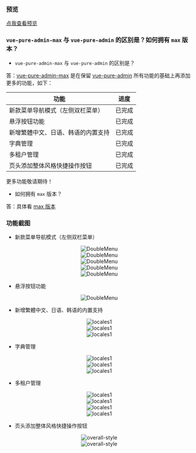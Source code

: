 ### 预览

[点我查看预览](https://pure-admin.github.io/vue-pure-admin-max)

### `vue-pure-admin-max` 与 `vue-pure-admin` 的区别是？如何拥有 `max` 版本？

- `vue-pure-admin-max` 与 `vue-pure-admin` 的区别是？

答：[vue-pure-admin-max](https://pure-admin.github.io/vue-pure-admin-max/#/login) 是在保留 [vue-pure-admin](https://github.com/pure-admin/vue-pure-admin) 所有功能的基础上再添加更多的功能，如下：

| **功能**                           | **进度** |
| ---------------------------------- | -------- |
| 新款菜单导航模式（左侧双栏菜单）   | 已完成   |
| 悬浮按钮功能                       | 已完成   |
| 新增繁體中文、日语、韩语的内置支持 | 已完成   |
| 字典管理                           | 已完成   |
| 多租户管理                         | 已完成   |
| 页头添加整体风格快捷操作按钮       | 已完成   |

更多功能敬请期待！

- 如何拥有 `max` 版本？

答：具体看 [max 版本](https://pure-admin.cn/pages/max/)

### 功能截图

- 新款菜单导航模式（左侧双栏菜单）

<p align="center">
  <img alt="DoubleMenu" src="https://xiaoxian521.github.io/hyperlink/img/vue-pure-admin-max/double/1.jpg">
  <br />
  <img alt="DoubleMenu" src="https://xiaoxian521.github.io/hyperlink/img/vue-pure-admin-max/double/2.jpg">
  <br />
  <img alt="DoubleMenu" src="https://xiaoxian521.github.io/hyperlink/img/vue-pure-admin-max/double/3.jpg">
  <br />
  <img alt="DoubleMenu" src="https://xiaoxian521.github.io/hyperlink/img/vue-pure-admin-max/double/4.jpg">
  <br />
  <img alt="DoubleMenu" src="https://xiaoxian521.github.io/hyperlink/img/vue-pure-admin-max/double/5.jpg">
</p>

- 悬浮按钮功能

<p align="center">
  <img alt="DoubleMenu" src="https://xiaoxian521.github.io/hyperlink/img/vue-pure-admin-max/float-button/1.jpg">
</p>

- 新增繁體中文、日语、韩语的内置支持

<p align="center">
  <img alt="locales1" src="https://xiaoxian521.github.io/hyperlink/img/vue-pure-admin-max/locales/1.jpg">
  <br />
  <img alt="locales1" src="https://xiaoxian521.github.io/hyperlink/img/vue-pure-admin-max/locales/2.jpg">
  <br />
  <img alt="locales1" src="https://xiaoxian521.github.io/hyperlink/img/vue-pure-admin-max/locales/3.jpg">
</p>

- 字典管理

<p align="center">
  <img alt="locales1" src="https://xiaoxian521.github.io/hyperlink/img/vue-pure-admin-max/dict/1.jpg">
  <br />
  <img alt="locales1" src="https://xiaoxian521.github.io/hyperlink/img/vue-pure-admin-max/dict/2.jpg">
  <br />
  <img alt="locales1" src="https://xiaoxian521.github.io/hyperlink/img/vue-pure-admin-max/dict/3.jpg">
</p>

- 多租户管理

<p align="center">
  <img alt="locales1" src="https://xiaoxian521.github.io/hyperlink/img/vue-pure-admin-max/tenant/1.jpg">
  <br />
  <img alt="locales1" src="https://xiaoxian521.github.io/hyperlink/img/vue-pure-admin-max/tenant/2.jpg">
  <br />
  <img alt="locales1" src="https://xiaoxian521.github.io/hyperlink/img/vue-pure-admin-max/tenant/3.jpg">
  <br />
  <img alt="locales1" src="https://xiaoxian521.github.io/hyperlink/img/vue-pure-admin-max/tenant/4.jpg">
</p>

- 页头添加整体风格快捷操作按钮

<p align="center">
  <img alt="overall-style" src="https://xiaoxian521.github.io/hyperlink/img/vue-pure-admin-max/overall-style/1.jpg">
  <br />
  <img alt="overall-style" src="https://xiaoxian521.github.io/hyperlink/img/vue-pure-admin-max/overall-style/2.jpg">
</p>
